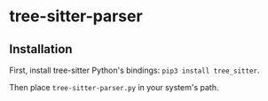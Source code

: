 # tree-sitter-parser

## Installation

First, install tree-sitter Python's bindings: `pip3 install tree_sitter`.

Then place `tree-sitter-parser.py` in your system's path.
